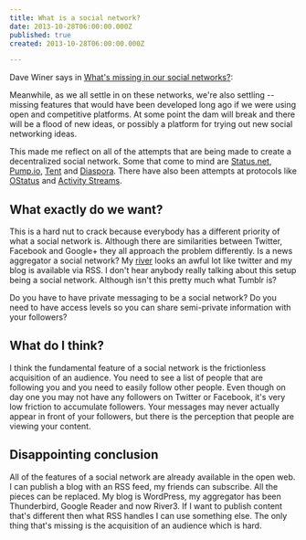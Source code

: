 ```yaml
---
title: What is a social network?
date: 2013-10-28T06:00:00.000Z
published: true
created: 2013-10-28T06:00:00.000Z

---
```


Dave Winer says in [What's missing in our social networks?](http://scripting.com/2013/10/28/whatsMissingInOurSocialNetworks):

Meanwhile, as we all settle in on these networks, we're also settling -- missing features that would have been developed long ago if we were using open and competitive platforms. At some point the dam will break and there will be a flood of new ideas, or possibly a platform for trying out new social networking ideas.

This made me reflect on all of the attempts that are being made to create a decentralized social network.  Some that come to mind are [Status.net](http://status.net/), [Pump.io](http://pump.io/), [Tent](https://web.archive.org/web/20190405122017/http://tent.io/) and [Diaspora](https://diasporafoundation.org/). There have also been attempts at protocols like [OStatus](http://www.w3.org/community/ostatus/) and [Activity Streams](http://activitystrea.ms/).

## What exactly do we want?

This is a hard nut to crack because everybody has a different priority of what a social network is.  Although there are similarities between Twitter, Facebook and Google+ they all approach the problem differently.  Is a news aggregator a social network? My [river](http://river.andrewshell.org/) looks an awful lot like twitter and my blog is available via RSS.  I don't hear anybody really talking about this setup being a social network.  Although isn't this pretty much what Tumblr is?

Do you have to have private messaging to be a social network? Do you need to have access levels so you can share semi-private information with your followers?

## What do I think?

I think the fundamental feature of a social network is the frictionless acquisition of an audience.  You need to see a list of people that are following you and you need to easily follow other people.  Even though on day one you may not have any followers on Twitter or Facebook, it's very low friction to accumulate followers. Your messages may never actually appear in front of your followers, but there is the perception that people are viewing your content.

## Disappointing conclusion

All of the features of a social network are already available in the open web.  I can publish a blog with an RSS feed, my friends can subscribe.  All the pieces can be replaced.  My blog is WordPress, my aggregator has been Thunderbird, Google Reader and now River3.  If I want to publish content that's different then what RSS handles I can use something else.  The only thing that's missing is the acquisition of an audience which is hard.


